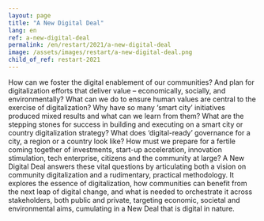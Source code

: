 ```yaml
---
layout: page
title: "A New Digital Deal"
lang: en
ref: a-new-digital-deal
permalink: /en/restart/2021/a-new-digital-deal
image: /assets/images/restart/a-new-digital-deal.png
child_of_ref: restart-2021
---
```


How can we foster the digital enablement of our communities? And plan for digitalization efforts that deliver value – economically, socially, and environmentally? What can we do to ensure human values are central to the exercise of digitalization? Why have so many ‘smart city’ initiatives produced mixed results and what can we learn from them? What are the stepping stones for success in building and executing on a smart city or country digitalization strategy? What does ‘digital-ready’ governance for a city, a region or a country look like? How must we prepare for a fertile coming together of investments, start-up acceleration, innovation stimulation, tech enterprise, citizens and the community at large? A New Digital Deal answers these vital questions by articulating both a vision on community digitalization and a rudimentary, practical methodology. It explores the essence of digitalization, how communities can benefit from the next leap of digital change, and what is needed to orchestrate it across stakeholders, both public and private, targeting economic, societal and environmental aims, cumulating in a New Deal that is digital in nature.
